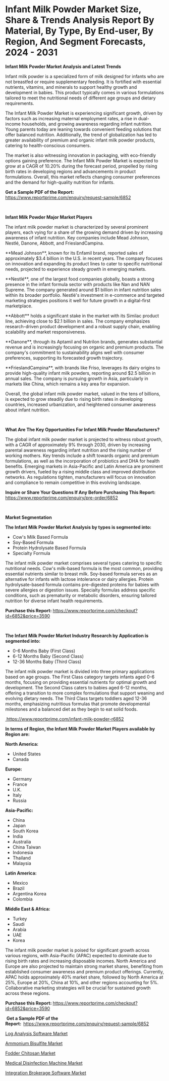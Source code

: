 <p><h1>Infant Milk Powder Market Size, Share & Trends Analysis Report By Material, By Type, By End-user, By Region, And Segment Forecasts, 2024 - 2031</h1></p><p><strong>Infant Milk Powder Market Analysis and Latest Trends</strong></p>
<p><p>Infant milk powder is a specialized form of milk designed for infants who are not breastfed or require supplementary feeding. It is fortified with essential nutrients, vitamins, and minerals to support healthy growth and development in babies. This product typically comes in various formulations tailored to meet the nutritional needs of different age groups and dietary requirements.</p><p>The Infant Milk Powder Market is experiencing significant growth, driven by factors such as increasing maternal employment rates, a rise in dual-income households, and growing awareness regarding infant nutrition. Young parents today are leaning towards convenient feeding solutions that offer balanced nutrition. Additionally, the trend of globalization has led to greater availability of premium and organic infant milk powder products, catering to health-conscious consumers.</p><p>The market is also witnessing innovation in packaging, with eco-friendly options gaining preference. The Infant Milk Powder Market is expected to grow at a CAGR of 10.20% during the forecast period, propelled by rising birth rates in developing regions and advancements in product formulations. Overall, this market reflects changing consumer preferences and the demand for high-quality nutrition for infants.</p></p>
<p><strong>Get a Sample PDF of the Report:&nbsp;</strong> <a href="https://www.reportprime.com/enquiry/request-sample/6852">https://www.reportprime.com/enquiry/request-sample/6852</a></p>
<p>&nbsp;</p>
<p><strong>Infant Milk Powder Major Market Players</strong></p>
<p><p>The infant milk powder market is characterized by several prominent players, each vying for a share of the growing demand driven by increasing awareness of infant nutrition. Key companies include Mead Johnson, Nestlé, Danone, Abbott, and FrieslandCampina. </p><p>**Mead Johnson**, known for its Enfamil brand, reported sales of approximately $3.4 billion in the U.S. in recent years. The company focuses on innovation and expanding its product lines to cater to specific nutritional needs, projected to experience steady growth in emerging markets.</p><p>**Nestlé**, one of the largest food companies globally, boasts a strong presence in the infant formula sector with products like Nan and NAN Supreme. The company generated around $1 billion in infant nutrition sales within its broader portfolio. Nestlé's investment in e-commerce and targeted marketing strategies positions it well for future growth in a digital-first marketplace.</p><p>**Abbott** holds a significant stake in the market with its Similac product line, achieving close to $2.1 billion in sales. The company emphasizes research-driven product development and a robust supply chain, enabling scalability and market responsiveness.</p><p>**Danone**, through its Aptamil and Nutrilon brands, generates substantial revenue and is increasingly focusing on organic and premium products. The company's commitment to sustainability aligns well with consumer preferences, supporting its forecasted growth trajectory.</p><p>**FrieslandCampina**, with brands like Friso, leverages its dairy origins to provide high-quality infant milk powders, reporting around $2.5 billion in annual sales. The company is pursuing growth in Asia, particularly in markets like China, which remains a key area for expansion.</p><p>Overall, the global infant milk powder market, valued in the tens of billions, is expected to grow steadily due to rising birth rates in developing countries, increased urbanization, and heightened consumer awareness about infant nutrition.</p></p>
<p>&nbsp;</p>
<p><strong>What Are The Key Opportunities For Infant Milk Powder Manufacturers?</strong></p>
<p><p>The global infant milk powder market is projected to witness robust growth, with a CAGR of approximately 9% through 2030, driven by increasing parental awareness regarding infant nutrition and the rising number of working mothers. Key trends include a shift towards organic and premium formulations, as well as the incorporation of probiotics and DHA for health benefits. Emerging markets in Asia-Pacific and Latin America are prominent growth drivers, fueled by a rising middle class and improved distribution networks. As regulations tighten, manufacturers will focus on innovation and compliance to remain competitive in this evolving landscape.</p></p>
<p><strong>Inquire or Share Your Questions If Any Before Purchasing This Report:</strong> <a href="https://www.reportprime.com/enquiry/pre-order/6852">https://www.reportprime.com/enquiry/pre-order/6852</a></p>
<p>&nbsp;</p>
<p><strong>Market Segmentation</strong></p>
<p><strong>The Infant Milk Powder Market Analysis by types is segmented into:</strong></p>
<p><ul><li>Cow's Milk Based Formula</li><li>Soy-Based Formula</li><li>Protein Hydrolysate Based Formula</li><li>Specialty Formula</li></ul></p>
<p><p>The infant milk powder market comprises several types catering to specific nutritional needs. Cow's milk-based formula is the most common, providing essential nutrients similar to breast milk. Soy-based formula serves as an alternative for infants with lactose intolerance or dairy allergies. Protein hydrolysate-based formula contains pre-digested proteins for babies with severe allergies or digestion issues. Specialty formulas address specific conditions, such as prematurity or metabolic disorders, ensuring tailored nutrition for diverse infant health requirements.</p></p>
<p><strong>Purchase this Report:&nbsp;</strong><a href="https://www.reportprime.com/checkout?id=6852&price=3590">https://www.reportprime.com/checkout?id=6852&price=3590</a></p>
<p>&nbsp;</p>
<p><strong>The Infant Milk Powder Market Industry Research by Application is segmented into:</strong></p>
<p><ul><li>0-6 Months Baby (First Class)</li><li>6-12 Months Baby (Second Class)</li><li>12-36 Months Baby (Third Class)</li></ul></p>
<p><p>The infant milk powder market is divided into three primary applications based on age groups. The First Class category targets infants aged 0-6 months, focusing on providing essential nutrients for optimal growth and development. The Second Class caters to babies aged 6-12 months, offering a transition to more complex formulations that support weaning and evolving dietary needs. The Third Class targets toddlers aged 12-36 months, emphasizing nutritious formulas that promote developmental milestones and a balanced diet as they begin to eat solid foods.</p></p>
<p><a href="https://www.reportprime.com/infant-milk-powder-r6852">&nbsp;https://www.reportprime.com/infant-milk-powder-r6852</a></p>
<p><strong>In terms of Region, the Infant Milk Powder Market Players available by Region are:</strong></p>
<p>
    <p> <strong> North America: </strong>
        <ul>
            <li>United States</li>
            <li>Canada</li>
        </ul>
        </p> 
    <p> <strong> Europe: </strong>
        <ul>
            <li>Germany</li>
            <li>France</li>
            <li>U.K.</li>
            <li>Italy</li>
            <li>Russia</li>
        </ul>
        </p> 
    <p> <strong> Asia-Pacific: </strong>
        <ul>
            <li>China</li>
            <li>Japan</li>
            <li>South Korea</li>
            <li>India</li>
            <li>Australia</li>
            <li>China Taiwan</li>
            <li>Indonesia</li>
            <li>Thailand</li>
            <li>Malaysia</li>
        </ul>
        </p> 
    <p> <strong> Latin America: </strong>
        <ul>
            <li>Mexico</li>
            <li>Brazil</li>
            <li>Argentina Korea</li>
            <li>Colombia</li>
        </ul>
        </p> 
    <p> <strong> Middle East & Africa: </strong>
        <ul>
            <li>Turkey</li>
            <li>Saudi</li>
            <li>Arabia</li>
            <li>UAE</li>
            <li>Korea</li>
        </ul>
    </p>
    </p>
<p><p>The infant milk powder market is poised for significant growth across various regions, with Asia-Pacific (APAC) expected to dominate due to rising birth rates and increasing disposable incomes. North America and Europe are also projected to maintain strong market shares, benefiting from established consumer awareness and premium product offerings. Currently, APAC holds approximately 40% market share, followed by North America at 25%, Europe at 20%, China at 10%, and other regions accounting for 5%. Collaborative marketing strategies will be crucial for sustained growth across these regions.</p></p>
<p><strong>Purchase this Report: </strong><a href="https://www.reportprime.com/checkout?id=6852&price=3590">https://www.reportprime.com/checkout?id=6852&price=3590</a></p>
<p>&nbsp;<strong>Get a Sample PDF of the Report:&nbsp;&nbsp;</strong><a href="https://www.reportprime.com/enquiry/request-sample/6852">https://www.reportprime.com/enquiry/request-sample/6852</a></p>
<p><strong></strong></p>
<p><p><a href="https://medium.com/@reportprime01/strategic-market-insights-into-the-global-log-analysis-software-market-2024-2031-35d7dfa70708">Log Analysis Software Market</a></p><p><a href="https://www.linkedin.com/pulse/global-ammonium-bisulfite-market-landscape-future-trends-strategic-r5kne?trackingId=hx3AbwipRnqHP82tsrVW%2Fw%3D%3D">Ammonium Bisulfite Market</a></p><p><a href="https://issuu.com/reportprime-2/docs/fodder-chitosan-market-size-2030.pp_80fef2fe468cc4">Fodder Chitosan Market</a></p><p><a href="https://www.linkedin.com/pulse/future-ready-strategic-insights-global-medical-disinfection-2zw5f?trackingId=eOIH%2FhBORpuai0YVbHLAfQ%3D%3D">Medical Disinfection Machine Market</a></p><p><a href="https://medium.com/@reportprime01/future-of-innovation-global-integration-brokerage-software-market-growth-and-opportunities-129c6fa3b616">Integration Brokerage Software Market</a></p></p>